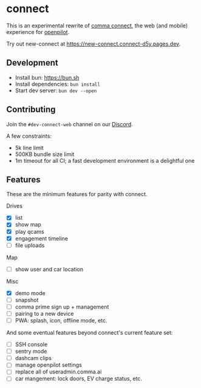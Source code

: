 # connect

This is an experimental rewrite of [comma connect](https://github.com/commaai/connect), the web (and mobile) experience for [openpilot](https://github.com/commaai/openpilot).

Try out new-connect at https://new-connect.connect-d5y.pages.dev.

## Development

- Install bun: https://bun.sh
- Install dependencies: `bun install`
- Start dev server: `bun dev --open`

## Contributing

Join the `#dev-connect-web` channel on our [Discord](https://discord.comma.ai).

A few constraints:
- 5k line limit
- 500KB bundle size limit
- 1m timeout for all CI; a fast development environment is a delightful one

## Features

These are the minimum features for parity with connect.

Drives
- [x] list
- [x] show map
- [x] play qcams
- [x] engagement timeline
- [ ] file uploads

Map
- [ ] show user and car location

Misc
- [x] demo mode
- [ ] snapshot
- [ ] comma prime sign up + management
- [ ] pairing to a new device
- [ ] PWA: splash, icon, offline mode, etc.

And some eventual features beyond connect's current feature set:
- [ ] SSH console
- [ ] sentry mode
- [ ] dashcam clips
- [ ] manage openpilot settings
- [ ] replace all of useradmin.comma.ai
- [ ] car mangement: lock doors, EV charge status, etc.
